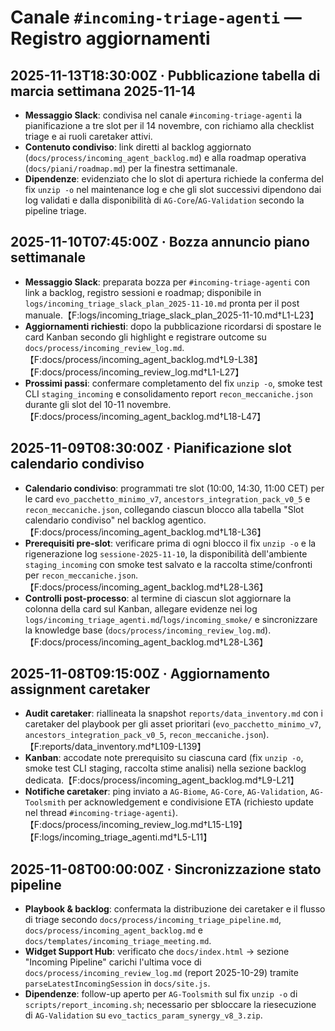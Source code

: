 # Canale `#incoming-triage-agenti` — Registro aggiornamenti

<!-- incoming_triage_log:start -->
## 2025-11-13T18:30:00Z · Pubblicazione tabella di marcia settimana 2025-11-14
- **Messaggio Slack**: condivisa nel canale `#incoming-triage-agenti` la pianificazione a tre slot per il 14 novembre, con richiamo alla checklist triage e ai ruoli caretaker attivi.
- **Contenuto condiviso**: link diretti al backlog aggiornato (`docs/process/incoming_agent_backlog.md`) e alla roadmap operativa (`docs/piani/roadmap.md`) per la finestra settimanale.
- **Dipendenze**: evidenziato che lo slot di apertura richiede la conferma del fix `unzip -o` nel maintenance log e che gli slot successivi dipendono dai log validati e dalla disponibilità di `AG-Core`/`AG-Validation` secondo la pipeline triage.
## 2025-11-10T07:45:00Z · Bozza annuncio piano settimanale
- **Messaggio Slack**: preparata bozza per `#incoming-triage-agenti` con link a backlog, registro sessioni e roadmap; disponibile in `logs/incoming_triage_slack_plan_2025-11-10.md` pronta per il post manuale.【F:logs/incoming_triage_slack_plan_2025-11-10.md†L1-L23】
- **Aggiornamenti richiesti**: dopo la pubblicazione ricordarsi di spostare le card Kanban secondo gli highlight e registrare outcome su `docs/process/incoming_review_log.md`.【F:docs/process/incoming_agent_backlog.md†L9-L38】【F:docs/process/incoming_review_log.md†L1-L27】
- **Prossimi passi**: confermare completamento del fix `unzip -o`, smoke test CLI `staging_incoming` e consolidamento report `recon_meccaniche.json` durante gli slot del 10-11 novembre.【F:docs/process/incoming_agent_backlog.md†L18-L47】
## 2025-11-09T08:30:00Z · Pianificazione slot calendario condiviso
- **Calendario condiviso**: programmati tre slot (10:00, 14:30, 11:00 CET) per le card `evo_pacchetto_minimo_v7`, `ancestors_integration_pack_v0_5` e `recon_meccaniche.json`, collegando ciascun blocco alla tabella "Slot calendario condiviso" nel backlog agentico.【F:docs/process/incoming_agent_backlog.md†L18-L36】
- **Prerequisiti pre-slot**: verificare prima di ogni blocco il fix `unzip -o` e la rigenerazione log `sessione-2025-11-10`, la disponibilità dell'ambiente `staging_incoming` con smoke test salvato e la raccolta stime/confronti per `recon_meccaniche.json`.【F:docs/process/incoming_agent_backlog.md†L28-L36】
- **Controlli post-processo**: al termine di ciascun slot aggiornare la colonna della card sul Kanban, allegare evidenze nei log `logs/incoming_triage_agenti.md`/`logs/incoming_smoke/` e sincronizzare la knowledge base (`docs/process/incoming_review_log.md`).【F:docs/process/incoming_agent_backlog.md†L28-L36】
## 2025-11-08T09:15:00Z · Aggiornamento assignment caretaker
- **Audit caretaker**: riallineata la snapshot `reports/data_inventory.md` con i caretaker del playbook per gli asset prioritari (`evo_pacchetto_minimo_v7`, `ancestors_integration_pack_v0_5`, `recon_meccaniche.json`).【F:reports/data_inventory.md†L109-L139】
- **Kanban**: accodate note prerequisito su ciascuna card (fix `unzip -o`, smoke test CLI staging, raccolta stime analisi) nella sezione backlog dedicata.【F:docs/process/incoming_agent_backlog.md†L9-L21】
- **Notifiche caretaker**: ping inviato a `AG-Biome`, `AG-Core`, `AG-Validation`, `AG-Toolsmith` per acknowledgement e condivisione ETA (richiesto update nel thread `#incoming-triage-agenti`).【F:docs/process/incoming_review_log.md†L15-L19】【F:logs/incoming_triage_agenti.md†L5-L11】
## 2025-11-08T00:00:00Z · Sincronizzazione stato pipeline
- **Playbook & backlog**: confermata la distribuzione dei caretaker e il flusso di triage secondo `docs/process/incoming_triage_pipeline.md`, `docs/process/incoming_agent_backlog.md` e `docs/templates/incoming_triage_meeting.md`.
- **Widget Support Hub**: verificato che `docs/index.html` → sezione "Incoming Pipeline" carichi l'ultima voce di `docs/process/incoming_review_log.md` (report 2025-10-29) tramite `parseLatestIncomingSession` in `docs/site.js`.
- **Dipendenze**: follow-up aperto per `AG-Toolsmith` sul fix `unzip -o` di `scripts/report_incoming.sh`; necessario per sbloccare la riesecuzione di `AG-Validation` su `evo_tactics_param_synergy_v8_3.zip`.
<!-- incoming_triage_log:end -->
